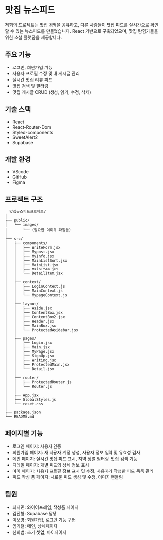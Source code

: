 # 맛집 뉴스피드

저희의 프로젝트는 맛집 경험을 공유하고, 다른 사람들이 맛집 피드를 실시간으로 확인할 수 있는 뉴스피드를 만들었습니다. React 기반으로 구축되었으며, 맛집 탐험가들을 위한 소셜 플랫폼을 제공합니다.

## 주요 기능

- 로그인, 회원가입 기능
- 사용자 프로필 수정 및 내 게시글 관리
- 실시간 맛집 리뷰 피드
- 맛집 검색 및 필터링
- 맛집 게시글 CRUD (생성, 읽기, 수정, 삭제)

## 기술 스택

- React
- React-Router-Dom
- Styled-components
- SweetAlert2
- Supabase

## 개발 환경

- VScode
- GitHub
- Figma

## 프로젝트 구조

```
  맛집뉴스피드프로젝트/
│
├── public/
│   └── images/
│       └── (필요한 이미지 파일들)
│
├── src/
│   ├── components/
│   │   ├── WriteForm.jsx
│   │   ├── Mypost.jsx
│   │   ├── MyInfo.jsx
│   │   ├── MainListSort.jsx
│   │   ├── MainList.jsx
│   │   ├── MainItem.jsx
│   │   └── DetailItem.jsx
│   │
│   ├── context/
│   │   ├── LoginContext.js
│   │   ├── MainContext.js
│   │   └── MypageContext.js
│   │
│   ├── layout/
│   │   ├── Aside.jsx
│   │   ├── ContentBox.jsx
│   │   ├── ContentBox2.jsx
│   │   ├── Header.jsx
│   │   ├── MainBox.jsx
│   │   └── ProtectedAsidebar.jsx
│   │
│   ├── pages/
│   │   ├── Login.jsx
│   │   ├── Main.jsx
│   │   ├── MyPage.jsx
│   │   ├── SignUp.jsx
│   │   ├── Writing.jsx
│   │   ├── ProtectedMain.jsx
│   │   └── Detail.jsx
│   │
│   ├── router/
│   │   ├── ProtectedRouter.js
│   │   └── Router.js
│   │
│   ├── App.jsx
│   ├── GlobalStyles.js
│   └── reset.css
│
├── package.json
└── README.md
```

## 페이지별 기능

- 로그인 페이지: 사용자 인증
- 회원가입 페이지: 새 사용자 계정 생성, 사용자 정보 입력 및 유효성 검사
- 메인 페이지: 실시간 맛집 피드 표시, 지역 정렬 필터링, 맛집 검색 기능
- 디테일 페이지: 개별 피드의 상세 정보 표시
- 마이 페이지: 사용자 프로필 정보 표시 및 수정, 사용자가 작성한 피드 목록 관리
- 피드 작성 폼 페이지: 새로운 피드 생성 및 수정, 이미지 핸들링

## 팀원

- 최지민: 와이어프레임, 작성폼 페이지
- 김진형: Supabase 담당
- 이보영: 회원가입, 로그인 기능 구현
- 임기철: 메인, 상세페이지
- 신희범: 초기 셋업, 마이페이지
